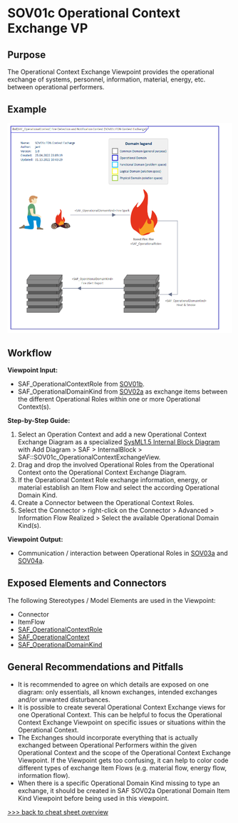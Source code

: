 # SOV01c Operational Context Exchange VP

## Purpose
The Operational Context Exchange Viewpoint provides the operational exchange of systems, personnel, information, material, energy, etc. between operational performers.

## Example
![SOV01c](../pics/SOV01c-example.png)

## Workflow
**Viewpoint Input:**
* SAF_OperationalContextRole from [SOV01b](Operational-Context-Definition-Viewpoint.md).
* SAF_OperationalDomainKind from [SOV02a](Operational-Domain-Item-Kind-Viewpoint.md) as exchange items between the different Operational Roles within one or more Operational Context(s). 

**Step-by-Step Guide:**
1.	Select an Operation Context and add a new Operational Context Exchange Diagram as a specialized [SysML1.5 Internal Block Diagram](https://sparxsystems.com/enterprise_architect_user_guide/16.1/modeling_languages/internal_block_diagram.html) with Add Diagram > SAF > InternalBlock > SAF::SOV01c_OperationalContextExchangeView.
2. 	Drag and drop the involved Operational Roles from the Operational Context onto the Operational Context Exchange Diagram.
3.	If the Operational Context Role exchange information, energy, or material establish an Item Flow and select the according Operational Domain Kind.
4.	Create a Connector between the Operational Context Roles.
5.	Select the Connector > right-click on the Connector > Advanced > Information Flow Realized > Select the available Operational Domain Kind(s). 

**Viewpoint Output:**
* Communication / interaction between Operational Roles in [SOV03a](Operational-Process-Viewpoint.md) and [SOV04a](Operational-Interaction-Viewpoint.md).

## Exposed Elements and Connectors
The following Stereotypes / Model Elements are used in the Viewpoint:
* Connector
* ItemFlow
* [SAF_OperationalContextRole](https://github.com/GfSE/SAF-Specification/blob/TdSE2023/stereotypes.md#SAF_OperationalContextRole)
* [SAF_OperationalContext](https://github.com/GfSE/SAF-Specification/blob/TdSE2023/stereotypes.md#SAF_OperationalContext)
* [SAF_OperationalDomainKind](https://github.com/GfSE/SAF-Specification/blob/TdSE2023/stereotypes.md#SAF_OperationalDomainKind)


## General Recommendations and Pitfalls
*	It is recommended to agree on which details are exposed on one diagram: only essentials, all known exchanges, intended exchanges and/or unwanted disturbances.
*	It is possible to create several Operational Context Exchange views for one Operational Context. This can be helpful to focus the Operational Context Exchange Viewpoint on specific issues or situations within the Operational Context.
*	The Exchanges should incorporate everything that is actually exchanged between Operational Performers within the given Operational Context and the scope of the Operational Context Exchange Viewpoint. If the Viewpoint gets too confusing, it can help to color code different types of exchange Item Flows (e.g. material flow, energy flow, information flow).
*	When there is a specific Operational Domain Kind missing to type an exchange, it should be created in SAF SOV02a Operational Domain Item Kind Viewpoint before being used in this viewpoint.

[>>> back to cheat sheet overview](../CheatSheet.md)
